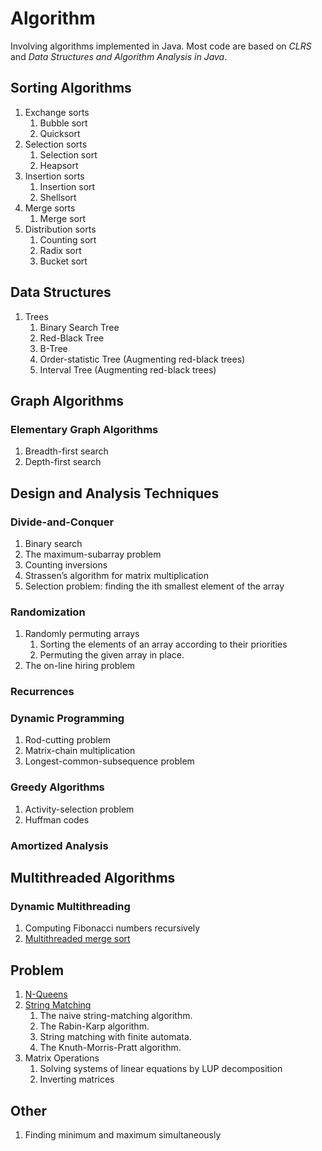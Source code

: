 # Algorithm

Involving algorithms implemented in Java. Most code are based on *CLRS* and *Data Structures and Algorithm Analysis in Java*.

## Sorting Algorithms
1. Exchange sorts
    1. Bubble sort
    2. Quicksort
2. Selection sorts
    1. Selection sort
    2. Heapsort
3. Insertion sorts
    1. Insertion sort
    2. Shellsort
4. Merge sorts
    1. Merge sort
5. Distribution sorts
    1. Counting sort
    2. Radix sort
    3. Bucket sort

## Data Structures
1. Trees
    1. Binary Search Tree
    2. Red-Black Tree
    3. B-Tree
    4. Order-statistic Tree (Augmenting red-black trees)
    5. Interval Tree (Augmenting red-black trees)

## Graph Algorithms
### Elementary Graph Algorithms
1. Breadth-first search
2. Depth-first search

## Design and Analysis Techniques
### Divide-and-Conquer
1. Binary search
2. The maximum-subarray problem
3. Counting inversions
4. Strassen’s algorithm for matrix multiplication
5. Selection problem: finding the ith smallest element of the array

### Randomization
1. Randomly permuting arrays
    1. Sorting the elements of an array according to their priorities
    2. Permuting the given array in place.
2. The on-line hiring problem

### Recurrences

### Dynamic Programming
1. Rod-cutting problem
2. Matrix-chain multiplication
3. Longest-common-subsequence problem

### Greedy Algorithms
1. Activity-selection problem
2. Huffman codes

### Amortized Analysis


## Multithreaded Algorithms
### Dynamic Multithreading
1. Computing Fibonacci numbers recursively
2. [Multithreaded merge sort](./MultithreadedAlgorithms/src/DynamicMultithreading/MergeSort/MultithreadedMergeSort.md)

## Problem
1. [N-Queens](./Problem/src/NQueens/N-Queens.md)
2. [String Matching](./Problem/src/StringMatching/StringMatching.md)
    1. The naive string-matching algorithm.
    2. The Rabin-Karp algorithm.
    3. String matching with finite automata.
    4. The Knuth-Morris-Pratt algorithm.
3. Matrix Operations
    1. Solving systems of linear equations by LUP decomposition
    2. Inverting matrices

## Other
1. Finding minimum and maximum simultaneously
